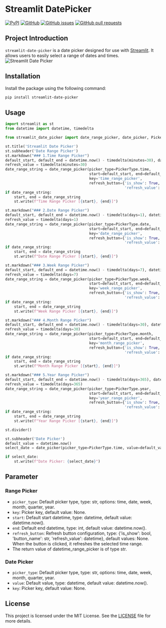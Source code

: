 # Streamlit DatePicker

[![PyPI](https://img.shields.io/pypi/v/streamlit-datetime-range-picker.svg)](https://pypi.org/project/streamlit-datetime-range-picker/)
[![GitHub](https://img.shields.io/github/license/imdreamer2018/streamlit-datetime-range-picker)](https://github.com/imdreamer2018/streamlit-datetime-range-picker/blob/main/LICENSE)
[![GitHub issues](https://img.shields.io/github/issues/imdreamer2018/streamlit-datetime-range-picker)](https://github.com/imdreamer2018/streamlit-datetime-range-picker/issues)
[![GitHub pull requests](https://img.shields.io/github/issues-pr/imdreamer2018/streamlit-datetime-range-picker)](https://github.com/imdreamer2018/streamlit-datetime-range-picker/pulls)

## Project Introduction

`streamlit-date-picker` is a date picker designed for use with [Streamlit](https://streamlit.io/). It allows users to easily select a range of dates and times.
![Streamlit Date Picker](https://github.com/imdreamer2018/streamlit-date-picker/blob/master/images/streamlit_date_picker.png)

## Installation

Install the package using the following command:

```bash
pip install streamlit-date-picker
```
## Usage

```python
import streamlit as st
from datetime import datetime, timedelta

from streamlit_date_picker import date_range_picker, date_picker, PickerType

st.title('Streamlit Date Picker')
st.subheader('Date Range Picker')
st.markdown("### 1.Time Range Picker")
default_start, default_end = datetime.now() - timedelta(minutes=30), datetime.now()
refresh_value = timedelta(minutes=30)
date_range_string = date_range_picker(picker_type=PickerType.time,
                                      start=default_start, end=default_end,
                                      key='time_range_picker',
                                      refresh_button={'is_show': True, 'button_name': 'Refresh Last 30 Minutes',
                                                      'refresh_value': refresh_value})
if date_range_string:
    start, end = date_range_string
    st.write(f"Time Range Picker [{start}, {end}]")

st.markdown("### 2.Date Range Picker")
default_start, default_end = datetime.now() - timedelta(days=1), datetime.now()
refresh_value = timedelta(days=1)
date_range_string = date_range_picker(picker_type=PickerType.date,
                                      start=default_start, end=default_end,
                                      key='date_range_picker',
                                      refresh_button={'is_show': True, 'button_name': 'Refresh Last 1 Days',
                                                      'refresh_value': refresh_value})
if date_range_string:
    start, end = date_range_string
    st.write(f"Date Range Picker [{start}, {end}]")

st.markdown("### 3.Week Range Picker")
default_start, default_end = datetime.now() - timedelta(days=7), datetime.now()
refresh_value = timedelta(days=7)
date_range_string = date_range_picker(picker_type=PickerType.week,
                                      start=default_start, end=default_end,
                                      key='week_range_picker',
                                      refresh_button={'is_show': True, 'button_name': 'Refresh Last 1 Week',
                                                      'refresh_value': refresh_value})
if date_range_string:
    start, end = date_range_string
    st.write(f"Week Range Picker [{start}, {end}]")

st.markdown("### 4.Month Range Picker")
default_start, default_end = datetime.now() - timedelta(days=30), datetime.now()
refresh_value = timedelta(days=30)
date_range_string = date_range_picker(picker_type=PickerType.month,
                                      start=default_start, end=default_end,
                                      key='month_range_picker',
                                      refresh_button={'is_show': True, 'button_name': 'Refresh Last 1 Month',
                                                      'refresh_value': refresh_value})
if date_range_string:
    start, end = date_range_string
    st.write(f"Month Range Picker [{start}, {end}]")

st.markdown("### 5.Year Range Picker")
default_start, default_end = datetime.now() - timedelta(days=365), datetime.now()
refresh_value = timedelta(days=365)
date_range_string = date_range_picker(picker_type=PickerType.year,
                                      start=default_start, end=default_end,
                                      key='year_range_picker',
                                      refresh_button={'is_show': True, 'button_name': 'Refresh Last 1 Year',
                                                      'refresh_value': refresh_value})
if date_range_string:
    start, end = date_range_string
    st.write(f"Year Range Picker [{start}, {end}]")

st.divider()

st.subheader('Date Picker')
default_value = datetime.now()
select_date = date_picker(picker_type=PickerType.time, value=default_value, key='date_picker')

if select_date:
    st.write(f"Date Picker: {select_date}")
```
## Parameter
### Range Picker
- `picker_type`: Default picker type, type: str, options: time, date, week, month, quarter, year.
- `key`: Picker key, default value: None.
- `start`: Default start datetime, type: datetime, default value: datetime.now().
- `end`: Default end datetime, type: int, default value: datetime.now().
- `refresh_button`: Refresh button configuration, type: {'is_show': bool, 'button_name': str, 'refresh_value': datetime}, default values: None. When the button is clicked, it refreshes the selected time range.
- The return value of datetime_range_picker is of type str.
### Date Picker
- `picker_type`: Default picker type, type: str, options: time, date, week, month, quarter, year.
- `value`: Default value, type: datetime, default value: datetime.now().
- `key`: Picker key, default value: None.

## License
This project is licensed under the MIT License. See the [LICENSE](https://github.com/imdreamer2018/streamlit-datetime-range-picker/blob/master/LICENSE) file for more details.




